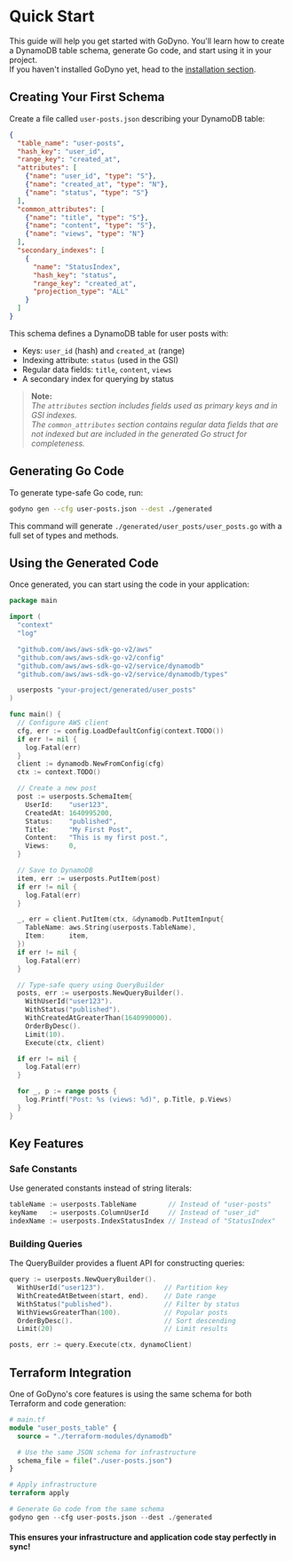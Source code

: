 # Quick Start

This guide will help you get started with GoDyno. You'll learn how to create a DynamoDB table schema, generate Go code, and start using it in your project.  
If you haven't installed GoDyno yet, head to the [installation section](https://go-dyno.madpixels.io/en/v0.0.1-alpha/guide/installation).

## Creating Your First Schema

Create a file called `user-posts.json` describing your DynamoDB table:
```json
{
  "table_name": "user-posts",
  "hash_key": "user_id",
  "range_key": "created_at",
  "attributes": [
    {"name": "user_id", "type": "S"},
    {"name": "created_at", "type": "N"},
    {"name": "status", "type": "S"}
  ],
  "common_attributes": [
    {"name": "title", "type": "S"},
    {"name": "content", "type": "S"},
    {"name": "views", "type": "N"}
  ],
  "secondary_indexes": [
    {
      "name": "StatusIndex",
      "hash_key": "status",
      "range_key": "created_at",
      "projection_type": "ALL"
    }
  ]
}
```

This schema defines a DynamoDB table for user posts with:
- Keys: `user_id` (hash) and `created_at` (range)
- Indexing attribute: `status` (used in the GSI)
- Regular data fields: `title`, `content`, `views`
- A secondary index for querying by status

> **Note:**  
> _The `attributes` section includes fields used as primary keys and in GSI indexes._  
> _The `common_attributes` section contains regular data fields that are not indexed but are included in the generated Go struct for completeness._

## Generating Go Code

To generate type-safe Go code, run:
```bash
godyno gen --cfg user-posts.json --dest ./generated
```

This command will generate `./generated/user_posts/user_posts.go` with a full set of types and methods.

## Using the Generated Code

Once generated, you can start using the code in your application:
```go
package main

import (
  "context"
  "log"

  "github.com/aws/aws-sdk-go-v2/aws"
  "github.com/aws/aws-sdk-go-v2/config"
  "github.com/aws/aws-sdk-go-v2/service/dynamodb"
  "github.com/aws/aws-sdk-go-v2/service/dynamodb/types"

  userposts "your-project/generated/user_posts"
)

func main() {
  // Configure AWS client
  cfg, err := config.LoadDefaultConfig(context.TODO())
  if err != nil {
    log.Fatal(err)
  }
  client := dynamodb.NewFromConfig(cfg)
  ctx := context.TODO()

  // Create a new post
  post := userposts.SchemaItem{
    UserId:    "user123",
    CreatedAt: 1640995200,
    Status:    "published",
    Title:     "My First Post",
    Content:   "This is my first post.",
    Views:     0,
  }

  // Save to DynamoDB
  item, err := userposts.PutItem(post)
  if err != nil {
    log.Fatal(err)
  }

  _, err = client.PutItem(ctx, &dynamodb.PutItemInput{
    TableName: aws.String(userposts.TableName),
    Item:      item,
  })
  if err != nil {
    log.Fatal(err)
  }

  // Type-safe query using QueryBuilder
  posts, err := userposts.NewQueryBuilder().
    WithUserId("user123").
    WithStatus("published").
    WithCreatedAtGreaterThan(1640990000).
    OrderByDesc().
    Limit(10).
    Execute(ctx, client)

  if err != nil {
    log.Fatal(err)
  }

  for _, p := range posts {
    log.Printf("Post: %s (views: %d)", p.Title, p.Views)
  }
}
```

## Key Features

### Safe Constants

Use generated constants instead of string literals:
```go
tableName := userposts.TableName        // Instead of "user-posts"
keyName   := userposts.ColumnUserId     // Instead of "user_id"
indexName := userposts.IndexStatusIndex // Instead of "StatusIndex"
```

### Building Queries

The QueryBuilder provides a fluent API for constructing queries:
```go
query := userposts.NewQueryBuilder().
  WithUserId("user123").               // Partition key
  WithCreatedAtBetween(start, end).    // Date range
  WithStatus("published").             // Filter by status
  WithViewsGreaterThan(100).           // Popular posts
  OrderByDesc().                       // Sort descending
  Limit(20)                            // Limit results

posts, err := query.Execute(ctx, dynamoClient)
```

## Terraform Integration

One of GoDyno's core features is using the same schema for both Terraform and code generation:
```tf
# main.tf
module "user_posts_table" {
  source = "./terraform-modules/dynamodb"

  # Use the same JSON schema for infrastructure
  schema_file = file("./user-posts.json")
}

# Apply infrastructure
terraform apply

# Generate Go code from the same schema
godyno gen --cfg user-posts.json --dest ./generated
```

#### This ensures your infrastructure and application code stay perfectly in sync!
